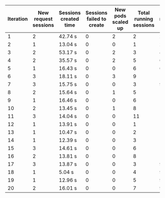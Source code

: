 | Iteration | New request sessions | Sessions created time | Sessions failed to create | New pods scaled up | Total running sessions | Total running pods | Max sessions per pod | Gaps | Sessions closed |
| --------- | -------------------- | --------------------- | ------------------------- | ------------------ | ---------------------- | ------------------ | -------------------- | ---- | --------------- |
| 1         | 2                    | 42.74 s               | 0                         | 2                  | 2                      | 2                  | 3                    | 4    | 2               |
| 2         | 1                    | 13.04 s               | 0                         | 0                  | 1                      | 2                  | 3                    | 5    | 0               |
| 3         | 2                    | 53.17 s               | 0                         | 2                  | 3                      | 4                  | 3                    | 9    | 0               |
| 4         | 2                    | 35.57 s               | 0                         | 2                  | 5                      | 6                  | 3                    | 13   | 0               |
| 5         | 1                    | 16.43 s               | 0                         | 0                  | 6                      | 6                  | 3                    | 12   | 0               |
| 6         | 3                    | 18.11 s               | 0                         | 3                  | 9                      | 10                 | 3                    | 21   | 9               |
| 7         | 3                    | 15.75 s               | 0                         | 0                  | 3                      | 9                  | 3                    | 24   | 0               |
| 8         | 2                    | 15.64 s               | 0                         | 1                  | 5                      | 11                 | 3                    | 28   | 0               |
| 9         | 1                    | 16.46 s               | 0                         | 0                  | 6                      | 11                 | 3                    | 27   | 0               |
| 10        | 2                    | 13.45 s               | 0                         | 1                  | 8                      | 12                 | 3                    | 28   | 0               |
| 11        | 3                    | 14.04 s               | 0                         | 0                  | 11                     | 12                 | 3                    | 25   | 11              |
| 12        | 1                    | 13.91 s               | 0                         | 0                  | 1                      | 11                 | 3                    | 32   | 0               |
| 13        | 1                    | 10.47 s               | 0                         | 0                  | 2                      | 11                 | 3                    | 31   | 0               |
| 14        | 1                    | 12.39 s               | 0                         | 0                  | 3                      | 11                 | 3                    | 30   | 0               |
| 15        | 3                    | 14.61 s               | 0                         | 0                  | 6                      | 11                 | 3                    | 27   | 0               |
| 16        | 2                    | 13.81 s               | 0                         | 0                  | 8                      | 11                 | 3                    | 25   | 8               |
| 17        | 3                    | 13.87 s               | 0                         | 0                  | 3                      | 9                  | 3                    | 24   | 0               |
| 18        | 1                    | 5.04 s                | 0                         | 0                  | 4                      | 9                  | 3                    | 23   | 0               |
| 19        | 1                    | 12.96 s               | 0                         | 0                  | 5                      | 9                  | 3                    | 22   | 0               |
| 20        | 2                    | 16.01 s               | 0                         | 0                  | 7                      | 9                  | 3                    | 20   | 0               |